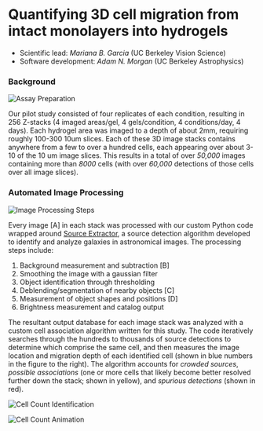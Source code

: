 Quantifying 3D cell migration from intact monolayers into hydrogels
====================

* Scientific lead: *Mariana B. Garcia* (UC Berkeley Vision Science)
* Software development: *Adam N. Morgan* (UC Berkeley Astrophysics)

### Background

![Assay Preparation](http://i.imgur.com/8Lq6iJr.png)

Our pilot study consisted of four replicates of each condition, resulting in 256 Z-stacks (4 imaged areas/gel, 4 gels/condition, 4 conditions/day, 4 days). Each hydrogel area was imaged to a depth of about 2mm, requiring roughly 100-300 10um slices.  Each of these 3D image stacks contains anywhere from a few to over a hundred cells, each appearing over about 3-10 of the 10 um image slices.  This results in a total of over *50,000* images containing more than *8000* cells (with over *60,000* detections of those cells over all image slices). 

### Automated Image Processing 

![Image Processing Steps](http://i.imgur.com/CydObU5.png)

Every image [A] in each stack was processed with our custom Python code wrapped around [Source Extractor][1], a source detection algorithm developed to identify and analyze galaxies in astronomical images. The processing steps include:

1. Background measurement and subtraction [B]
2. Smoothing the image with a gaussian filter
3. Object identification through thresholding 
4. Deblending/segmentation of nearby objects [C]
5. Measurement of object shapes and positions [D]
6. Brightness measurement and catalog output

The resultant output database for each image stack was analyzed with a custom cell association algorithm written for this study.  The code iteratively searches through the hundreds to thousands of source detections to determine which comprise the same cell, and then measures the image location and migration depth of each identified cell (shown in blue numbers in the figure to the right).  The algorithm accounts for *crowded sources*, *possible associations* (one or more cells that likely become better resolved further down the stack; shown in yellow), and *spurious detections* (shown in red).

![Cell Count Identification](http://i.imgur.com/T66iJ4U.png)

![Cell Count Animation](http://i.imgur.com/85MQl0o.gif)


[1]: http://www.astromatic.net/software/sextractor     "Source Extractor"